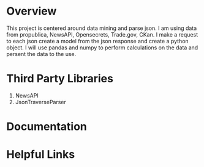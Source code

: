 # Overview
<p> This project is centered around data mining and parse json.  I am using data from propublica, NewsAPI, Opensecrets, Trade.gov, CKan.
    I make a request to each json create a model from the json response and create a python object.  I will use pandas and numpy to
    perform calculations on the data and persent the data to the use. </p>

# Third Party Libraries
1. NewsAPI
2. JsonTraverseParser

# Documentation

# Helpful Links
